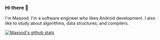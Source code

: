 ### Hi there 👋

I'm Masood. I'm a software engineer who likes Android development. I also like to study about algorithms, data structures, and compilers.

[![Masood's github stats](https://github-readme-stats.vercel.app/api?username=MasoodFallahpoor&show_icons=true)](https://github.com/anuraghazra/github-readme-stats)
